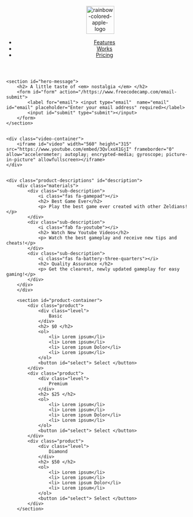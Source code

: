 <!DOCTYPE html>
<html lang="en">
<head>
    <meta charset="UTF-8">
    <meta name="viewport" content="width=device-width, initial-scale=1.0">
    <link rel="stylesheet" href="style.css">
    <title> Product Landing Page </title>
    <style>


nav > ul {
    list-style: none;
    display: flex;
    flex-direction: row;
    justify-content: space-around;
    width: 35vw;
}

        @media screen and (max-width: 500px) {
    ul {
        width: 100vw;
    }
li {
    margin: 7px;
    font-size: 10px;
    width: 100vw;
}
 

a {
    width: 100vw;
}

}
    </style>
</head>
<body>
    <div id="page-wrapper">
    <header id="header">
            <nav id="nav-bar">
                <img  width="75px" height="75px" id="header-img" src="https://i.ya-webdesign.com/images/zelda-link-png-8.png" alt="rainbow-colored-apple-logo">
                <ul>
                    <li><a class="nav-link" href="#hero-message"> Features</a> </li>
                    <li><a class="nav-link" href="#description"> Works</a> </li>
                    <li><a class="nav-link" href="#hero-message"> Pricing </a> </li>
                </ul>
            </nav>
    </header>
</div>

    <section id="hero-message">
        <h2> A little taste of <em> nostalgia </em> </h2>
        <form id="form" action="/https://www.freecodecamp.com/email-submit">
            <label for="email"> <input type="email"  name="email" id="email" placeholder="Enter your email address" required></label>
            <input id="submit" type="submit"></input>
        </form>
    </section>


    <div class="video-container">
        <iframe id="video" width="560" height="315" src="https://www.youtube.com/embed/3QvlxoX1GjI" frameborder="0" allow="accelerometer; autoplay; encrypted-media; gyroscope; picture-in-picture" allowfullscreen></iframe>
    </div>


    <div class="product-descriptions" id="description">
        <div class="materials">
            <div class="sub-description">
                <i class="fas fa-gamepad"></i> 
                <h2> Best Game Ever</h2> 
                <p> Play the best game ever created with other Zeldians!</p>
            </div>
            <div class="sub-description">
                <i class="fab fa-youtube"></i>
                <h2> Watch New Youtube Videos</h2> 
                <p> Watch the best gameplay and receive new tips and cheats!</p>
            </div>
            <div class="sub-description">
                <i class="fas fa-battery-three-quarters"></i>
                <h2> Quality Assurance </h2> 
                <p> Get the clearest, newly updated gameplay for easy gaming!</p>
            </div>
        </div>
        </div>

        <section id="product-container">
            <div class="product">
                <div class="level">
                    Basic
                </div>
                <h2> $0 </h2>
                <ol>
                    <li> Lorem ipsum</li>
                    <li> Lorem ipsum</li>
                    <li> Lorem ipsum Dolor</li>
                    <li> Lorem ipsum</li>
                </ol>
                <button id="select"> Select </button>
            </div>
            <div class="product">
                <div class="level">
                    Premium
                </div>
                <h2> $25 </h2>
                <ol>
                    <li> Lorem ipsum</li>
                    <li> Lorem ipsum</li>
                    <li> Lorem ipsum Dolor</li>
                    <li> Lorem ipsum</li>
                </ol>
                <button id="select"> Select </button>
            </div>
            <div class="product">
                <div class="level">
                    Diamond
                </div>
                <h2> $50 </h2>
                <ol>
                    <li> Lorem ipsum</li>
                    <li> Lorem ipsum</li>
                    <li> Lorem ipsum Dolor</li>
                    <li> Lorem ipsum</li>
                </ol>
                <button id="select"> Select </button>
            </div>
        </section>

</body>
<script src="https://cdn.freecodecamp.org/testable-projects-fcc/v1/bundle.js"></script>
<script src="https://kit.fontawesome.com/536d31ac54.js" crossorigin="anonymous"></script>

</html>